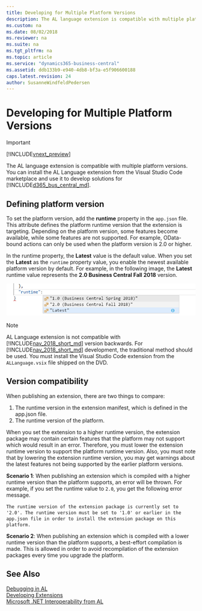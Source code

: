 ```yaml
---
title: Developing for Multiple Platform Versions
description: The AL language extension is compatible with multiple platform versions for developing solutions in marketplace. 
ms.custom: na
ms.date: 08/02/2018
ms.reviewer: na
ms.suite: na
ms.tgt_pltfrm: na
ms.topic: article
ms.service: "dynamics365-business-central"
ms.assetid: ddb133b9-e940-4db8-bf3a-e5f906600188
caps.latest.revision: 24
author: SusanneWindfeldPedersen
---
```


# Developing for Multiple Platform Versions   

> [!IMPORTANT]  
> [!INCLUDE[vnext_preview](includes/vnext_preview.md)]

The AL language extension is compatible with multiple platform versions. You can install the AL Language extension from the Visual Studio Code marketplace and use it to develop solutions for [!INCLUDE[d365_bus_central_md](includes/d365_bus_central_md.md)].

## Defining platform version
To set the platform version, add the **runtime** property in the `app.json` file. This attribute defines the platform runtime version that the extension is targeting. Depending on the platform version, some features become available, while some features are not supported. For example, OData-bound actions can only be used when the platform version is 2.0 or higher. <!-- For more information about bound actions, see [Bound Actions]().   -->

In the runtime property, the **Latest** value is the default value. When you set the **Latest** as the `runtime` property value, you enable the newest available platform  version by default. For example, in the following image, the **Latest** runtime value represents the **2.0 Business Central Fall 2018** version. 

![Runtime Property](media/runtime.png)

> [!NOTE]  
> AL Language extension is not compatible with [!INCLUDE[nav_2018_short_md](includes/nav_2018_short_md.md)] version backwards. For [!INCLUDE[nav_2018_short_md](includes/nav_2018_short_md.md)] development, the traditional method should be used. You must install the Visual Studio Code extension from the `ALLanguage.vsix` file shipped on the DVD. 

## Version compatibility
When publishing an extension, there are two things to compare:
1. The runtime version in the extension manifest, which is defined in the app.json file. 
2. The runtime version of the platform. 

When you set the extension to a higher runtime version, the extension package may contain certain features that the platform may not support which would result in an error. Therefore, you must lower the extension runtime version to support the platform runtime version. Also, you must note that by lowering the extension runtime version, you may get warnings about the latest features not being supported by the earlier platform versions.

**Scenario 1**: When publishing an extension which is compiled with a higher runtime version than the platform supports, an error will be thrown. For example, if you set the runtime value to `2.0`, you get the following error message. 

```
The runtime version of the extension package is currently set to '2.0'. The runtime version must be set to '1.0' or earlier in the app.json file in order to install the extension package on this platform.
```

**Scenario 2**: When publishing an extension which is compiled with a lower runtime version than the platform supports, a best-effort compilation is made. This is allowed in order to avoid recompilation of the extension packages every time you upgrade the platform. 

## See Also
[Debugging in AL](devenv-debugging.md)  
[Developing Extensions](devenv-dev-overview.md)  
[Microsoft .NET Interoperability from AL](devenv-get-started-call-dotnet-from-al.md)  
